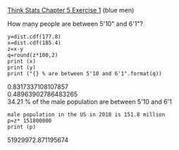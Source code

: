 [Think Stats Chapter 5 Exercise 1](http://greenteapress.com/thinkstats2/html/thinkstats2006.html#toc50) (blue men)

How many people are between 5'10" and 6'1"?

```
y=dist.cdf(177.8)
x=dist.cdf(185.4)
z=x-y
q=round(z*100,2)
print (x)
print (y)
print ("{} % are between 5'10 and 6'1".format(q))
```
0.8317337108107857  
0.48963902786483265  
34.21 % of the male population are between 5'10 and 6'1

```
male population in the US in 2018 is 151.8 million 
p=z* 151800000
print (p)
```
51929972.871195674